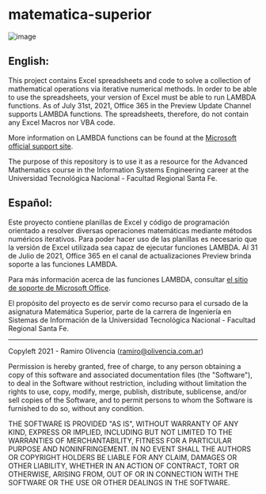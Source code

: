 # matematica-superior

![image](https://user-images.githubusercontent.com/32349705/127745423-2299c1a7-4390-40c1-b919-f5b66f555365.png)

## English:

This project contains Excel spreadsheets and code to solve a collection of mathematical operations via iterative numerical methods. In order to be able to use the spreadsheets, your version of Excel must be able to run LAMBDA functions. As of July 31st, 2021, Office 365 in the Preview Update Channel supports LAMBDA functions. The spreadsheets, therefore, do not contain any Excel Macros nor VBA code.

More information on LAMBDA functions can be found at the [Microsoft official support site](https://support.microsoft.com/en-us/office/lambda-function-bd212d27-1cd1-4321-a34a-ccbf254b8b67).

The purpose of this repository is to use it as a resource for the Advanced Mathematics course in the Information Systems Engineering career at the Universidad Tecnológica Nacional - Facultad Regional Santa Fe.

## Español:

Este proyecto contiene planillas de Excel y código de programación orientado a resolver diversas operaciones matemáticas mediante métodos numéricos iterativos. Para poder hacer uso de las planillas es necesario que la versión de Excel utilizada sea capaz de ejecutar funciones LAMBDA. Al 31 de Julio de 2021, Office 365 en el canal de actualizaciones Preview brinda soporte a las funciones LAMBDA. 

Para más información acerca de las funciones LAMBDA, consultar [el sitio de soporte de Microsoft Office](https://support.microsoft.com/es-es/office/funci%C3%B3n-lambda-bd212d27-1cd1-4321-a34a-ccbf254b8b67#:~:text=Use%20la%20funci%C3%B3n%20LAMBDA%20para,las%20funciones%20nativas%20de%20Excel.).

El propósito del proyecto es de servir como recurso para el cursado de la asignatura Matemática Superior, parte de la carrera de Ingeniería en Sistemas de Información de la Universidad Tecnológica Nacional - Facultad Regional Santa Fe.

-----

Copyleft 2021 - Ramiro Olivencia (ramiro@olivencia.com.ar)

Permission is hereby granted, free of charge, to any person obtaining a copy of this software and associated documentation files (the "Software"), to deal in the Software without restriction, including without limitation the rights to use, copy, modify, merge, publish, distribute, sublicense, and/or sell copies of the Software, and to permit persons to whom the Software is furnished to do so, without any condition.

THE SOFTWARE IS PROVIDED "AS IS", WITHOUT WARRANTY OF ANY KIND, EXPRESS OR IMPLIED, INCLUDING BUT NOT LIMITED TO THE WARRANTIES OF MERCHANTABILITY, FITNESS FOR A PARTICULAR PURPOSE AND NONINFRINGEMENT. IN NO EVENT SHALL THE AUTHORS OR COPYRIGHT HOLDERS BE LIABLE FOR ANY CLAIM, DAMAGES OR OTHER LIABILITY, WHETHER IN AN ACTION OF CONTRACT, TORT OR OTHERWISE, ARISING FROM, OUT OF OR IN CONNECTION WITH THE SOFTWARE OR THE USE OR OTHER DEALINGS IN THE SOFTWARE.
